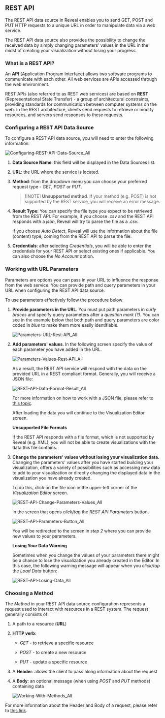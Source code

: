 ## REST API

The REST API data source in Reveal enables you to send GET, POST and PUT
HTTP requests to a unique URL in order to manipulate data via a web
service.

The REST API data source also provides the possibility to change the
received data by simply changing parameters' values in the URL in the
midst of creating your visualization without losing your progress.

### What is a REST API?

An **API** (Application Program Interface) allows two software programs
to communicate with each other. All web services are APIs accessed
through the web environment.

REST APIs (also referred to as REST web services) are based on **REST**
(Representational State Transfer) - a group of architectural
constraints, providing standards for communication between computer
systems on the web. In the REST architecture, clients send requests to
retrieve or modify resources, and servers send responses to these
requests.

### Configuring a REST API Data Source

To configure a REST API data source, you will need to enter the
following information:

![Configuring-REST-API-Data-Source\_All](images/Configuring-REST-API-Data-Source_All.png)

1.  **Data Source Name**: this field will be displayed in the Data
    Sources list.

2.  **URL**: the URL where the service is located.

3.  **Method**: from the dropdown menu you can choose your preferred request type - *GET*, *POST* or *PUT*.
    > [!NOTE] **Unsupported method**.
    > If your method (e.g. POST) is not supported by the REST service, you will receive an error message.
4. **Result Type**: You can specify the file type you expect to be retrieved from the REST API. For example, if you choose *.csv* and the REST API responds with a *json*, Reveal will try to parse the file as a *.csv*.

    If you choose *Auto Detect*, Reveal will use the information about the file (content) type, coming from the REST API to parse the file.  

5.  **Credentials**: after selecting *Credentials*, you will be able to
    enter the credentials for your REST API or select existing ones if
    applicable. You can also choose the *No Account* option.

### Working with URL Parameters

Parameters are options you can pass in your URL to influence the
response from the web service. You can provide path and query parameters
in your URL when configuring the REST API data source.

To use parameters effectively follow the procedure below:

1.  **Provide parameters in the URL**. You must put path parameters in
    *curly braces* and specify query parameters after a *question mark
    (?)*. You can see in the example below that both path and query
    parameters are color coded in *blue* to make them more easily
    identifiable.

    ![Parameters-URL-Rest-API\_All](images/Parameters-URL-Rest-API_All.png)

2.  **Add parameters' values**. In the following screen specify the
    value of each parameter you have added in the URL.

    ![Parameters-Values-Rest-API\_All](images/Parameters-Values-Rest-API_All.png)

    As a result, the REST API service will respond with the data on the
    provided URL in a REST compliant format. Generally, you will receive
    a JSON file:

    ![REST-API-Data-Format-Result\_All](images/REST-API-Data-Format-Result_All.png)

    For more information on how to work with a JSON file, please refer
    to [this topic](working-with-json-files.md).

    After loading the data you will continue to the Visualization Editor
    screen.

    <div class="note">

    **Unsupported File Formats**

    If the REST API responds with a file format, which is not supported
    by Reveal (e.g. XML), you will not be able to create visualizations
    with the data this file contains.

    </div>

3.  **Change the parameters' values without losing your visualization
    data**. Changing the parameters' values after you have started
    building your visualization, offers a variety of possibilities such
    as accessing new data to add to your visualization or directly
    changing the displayed data in the visualization you have already
    created.

    To do this, click on the file icon in the upper-left corner of the
    *Visualization Editor* screen.

    ![REST-API-Change-Parameters-Values\_All](images/REST-API-Change-Parameters-Values_All.png)

    In the screen that opens *click/tap* the *REST API Parameters*
    button.

    ![REST-API-Parameters-Button\_All](images/REST-API-Parameters-Button_All.png)

    You will be redirected to the screen in *step 2* where you can
    provide new values to your parameters.

    <div class="note">

    **Losing Your Data Warning**

    Sometimes when you change the values of your parameters there might
    be a chance to lose the visualization you already created in the
    Editor. In this case, the following warning message will appear when
    you *click/tap* the *Load Data* button:

    ![REST-API-Losing-Data\_All](images/REST-API-Losing-Data_All.png)

    </div>

### Choosing a Method

The *Method* in your REST API data source configuration represents a
request used to interact with resources in a REST system. The request
generally consists of:

1.  A path to a resource (**URL**)

2.  **HTTP verb**:

      - *GET* - to retrieve a specific resource

      - *POST* - to create a new resource

      - *PUT* - update a specific resource

3.  A **Header**: allows the client to pass along information about the
    request

4.  A **Body**: an optional message (when using *POST* and *PUT*
    methods) containing data

    ![Working-With-Methods\_All](images/Working-With-Methods_All.png)

For more information about the Header and Body of a request, please
refer to [this link](https://developer.mozilla.org/en-US/docs/Web/HTTP/Messages#Headers).
